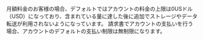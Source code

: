 月額料金のお客様の場合、デフォルトではアカウントの料金の上限は0USドル（USD）になっており、含まれている量に達した後に追加でストレージやデータ転送が利用されないようになっています。 請求書でアカウントの支払いを行う場合、アカウントのデフォルトの支払い制限は無制限になります。
